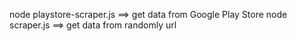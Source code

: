 node playstore-scraper.js ==> get data from Google Play Store
node scraper.js ==> get data from randomly url